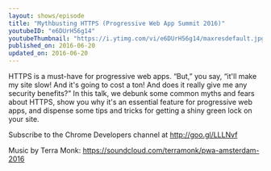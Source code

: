 ```yaml
---
layout: shows/episode
title: "Mythbusting HTTPS (Progressive Web App Summit 2016)"
youtubeID: "e6DUrH56g14"
youtubeThumbnail: "https://i.ytimg.com/vi/e6DUrH56g14/maxresdefault.jpg"
published_on: 2016-06-20
updated_on: 2016-06-20
---
```


HTTPS is a must-have for progressive web apps. “But,” you say, “it'll make my site slow! And it's going to cost a ton! And does it really give me any security benefits?” In this talk, we debunk some common myths and fears about HTTPS, show you why it's an essential feature for progressive web apps, and dispense some tips and tricks for getting a shiny green lock on your site.

Subscribe to the Chrome Developers channel at http://goo.gl/LLLNvf

Music by Terra Monk: https://soundcloud.com/terramonk/pwa-amsterdam-2016
